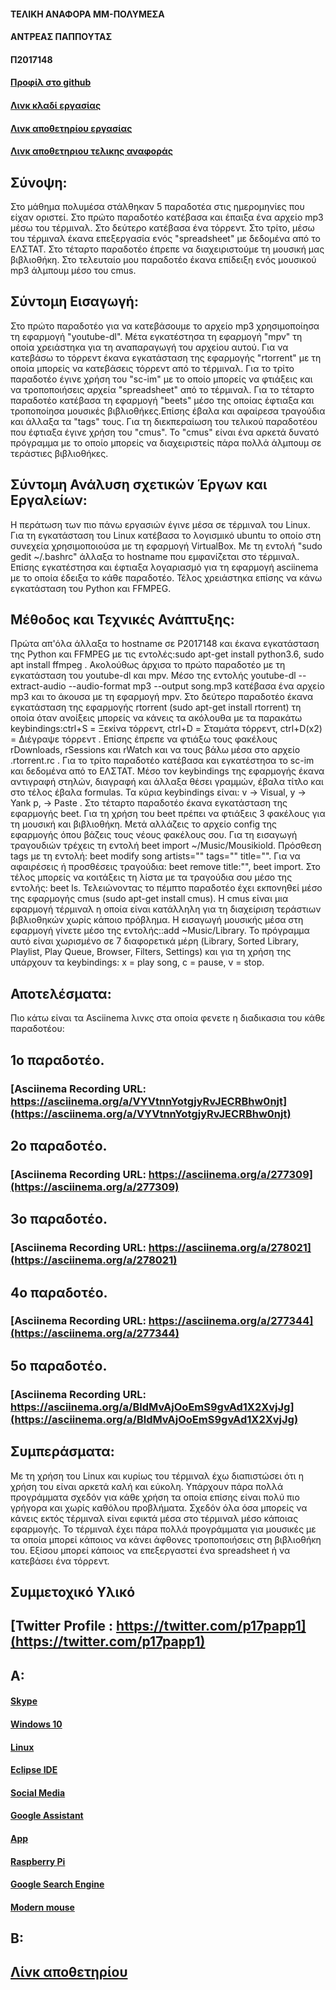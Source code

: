 #### ΤΕΛΙΚΗ ΑΝΑΦΟΡΑ MM-ΠΟΛΥΜΕΣΑ
#### ΑΝΤΡΕΑΣ ΠΑΠΠΟΥΤΑΣ
#### Π2017148

#### [Προφίλ στο github](https://github.com/andreaspappoutas 'Προφίλ στο github')

#### [Λινκ κλαδί εργασίας](https://github.com/andreaspappoutas/mm/tree/2017148 'Λινκ αποθετηρίου εργασίας')

#### [Λινκ αποθετηρίου εργασίας](https://github.com/andreaspappoutas/mm 'Λινκ αποθετηρίου εργασίας')

#### [Λινκ αποθετηριου τελικης αναφοράς](https://github.com/andreaspappoutas/MM-Final-Report 'Λινκ αποθετηριου τελικης αναφοράς')

## Σύνοψη:
Στο μάθημα πολυμέσα στάλθηκαν 5 παραδοτέα στις ημερομηνίες που είχαν οριστεί. Στο πρώτο παραδοτέο κατέβασα και έπαιξα ένα αρχείο mp3 μέσω του τέρμιναλ. Στο δεύτερο κατέβασα ένα τόρρεντ. Στο τρίτο, μέσω του τέρμιναλ έκανα επεξεργασία ενός "spreadsheet" με δεδομένα από το ΕΛΣΤΑΤ. Στο τέταρτο παραδοτέο έπρεπε να διαχειριστούμε τη μουσική μας βιβλιοθήκη. Στο τελευταίο μου παραδοτέο έκανα επίδειξη ενός μουσικού mp3 άλμπουμ μέσο του cmus. 

## Σύντομη Εισαγωγή:
Στο πρώτο παραδοτέο για να κατεβάσουμε το αρχείο mp3 χρησιμοποίησα τη εφαρμογή "youtube-dl". Μέτα εγκατέστησα τη εφαρμογή "mpv" τη οποία χρειάστηκα για τη αναπαραγωγή του αρχείου αυτού. Για να κατεβάσω το τόρρεντ έκανα εγκατάσταση της εφαρμογής "rtorrent" με τη οποία μπορείς να κατεβάσεις τόρρεντ από το τέρμιναλ. Για το τρίτο παραδοτέο έγινε χρήση του "sc-im" με το οποίο μπορείς να φτιάξεις και να τροποποιήσεις αρχεία "spreadsheet" από το τέρμιναλ. Για το τέταρτο παραδοτέο κατέβασα τη εφαρμογή "beets" μέσο της οποίας έφτιαξα και τροποποίησα μουσικές βιβλιοθήκες.Επίσης έβαλα και αφαίρεσα τραγούδια και άλλαξα τα "tags" τους. Για τη διεκπεραίωση του τελικού παραδοτέου που έφτιαξα έγινε χρήση του "cmus". Το "cmus" είναι ένα αρκετά δυνατό πρόγραμμα με το οποίο μπορείς να διαχειριστείς πάρα πολλά άλμπουμ σε τεράστιες βιβλιοθήκες.

## Σύντομη Ανάλυση σχετικών Έργων και Εργαλείων:
Η περάτωση των πιο πάνω εργασιών έγινε μέσα σε τέρμιναλ του Linux. Για τη εγκατάσταση του Linux κατέβασα το λογισμικό ubuntu το οποίο στη συνεχεία χρησιμοποιούσα με τη εφαρμογή VirtualBox. Με τη εντολή "sudo gedit ~/.bashrc" άλλαξα το hostname που εμφανίζεται στο τέρμιναλ. Επίσης εγκατέστησα και έφτιαξα λογαριασμό για τη εφαρμογή asciinema με το οποία έδειξα το κάθε παραδοτέο. Τέλος χρειάστηκα επίσης να κάνω εγκατάσταση του Python και FFMPEG.

## Μέθοδος και Τεχνικές Ανάπτυξης:
Πρώτα απ'όλα άλλαξα το hostname σε P2017148 και έκανα εγκατάσταση της Python και FFMPEG με τις εντολές:sudo apt-get install python3.6, sudo apt install ffmpeg . Ακολούθως άρχισα το πρώτο παραδοτέο με τη εγκατάσταση του youtube-dl και mpv. Μέσο της εντολής youtube-dl --extract-audio --audio-format mp3 --output song.mp3 <url> κατέβασα ένα αρχείο mp3 και το άκουσα με τη εφαρμογή mpv. Στο δεύτερο παραδοτέο έκανα εγκατάσταση της εφαρμογής rtorrent (sudo apt-get install rtorrent) τη οποία όταν ανοίξεις μπορείς να κάνεις τα ακόλουθα με τα παρακάτω keybindings:ctrl+S = Ξεκίνα τόρρεντ, ctrl+D = Σταμάτα τόρρεντ, ctrl+D(x2) = Διέγραψε τόρρεντ . Επίσης έπρεπε να φτιάξω τους φακέλους rDownloads, rSessions και rWatch και να τους βάλω μέσα στο αρχείο .rtorrent.rc . Για το τρίτο παραδοτέο κατέβασα και εγκατέστησα το sc-im και δεδομένα από το ΕΛΣΤΑΤ. Μέσο τον keybindings της εφαρμογής έκανα αντιγραφή στηλών, διαγραφή και άλλαξα θέσει γραμμών, έβαλα τίτλο και στο τέλος έβαλα formulas. Τα κύρια keybindings είναι: v  -> Visual, y  -> Yank p,  -> Paste . Στο τέταρτο παραδοτέο έκανα εγκατάσταση της εφαρμογής beet. Για τη χρήση του beet πρέπει να φτιάξεις 3 φακέλους για τη μουσική και βιβλιοθήκη. Μετά αλλάζεις το αρχείο config της εφαρμογής όπου βάζεις τους νέους φακέλους σου. Για τη εισαγωγή τραγουδιών τρέχεις τη εντολή beet import ~/Music/Mousikiold. Πρόσθεση tags με τη εντολή: beet modify song artists="" tags="" title="". Για να αφαιρέσεις ή προσθέσεις τραγούδια: beet remove title:"", beet import. Στο τέλος μπορείς να κοιτάξεις τη λίστα με τα τραγούδια σου μέσο της εντολής: beet ls. Τελειώνοντας το πέμπτο παραδοτέο έχει εκπονηθεί μέσο της εφαρμογής cmus (sudo apt-get install cmus). Η cmus είναι μια εφαρμογή τέρμιναλ η οποία είναι κατάλληλη για τη διαχείριση τεράστιων βιβλιοθηκών χωρίς κάποιο πρόβλημα. Η εισαγωγή μουσικής μέσα στη εφαρμογή γίνετε μέσο της εντολής::add ~Music/Library. Το πρόγραμμα αυτό είναι χωρισμένο σε 7 διαφορετικά μέρη (Library, Sorted Library, Playlist, Play Queue, Browser, Filters, Settings) και για τη χρήση της υπάρχουν τα keybindings: x = play song, c = pause, v = stop.

## Αποτελέσματα:
Πιο κάτω είναι τα Asciinema λινκς στα οποία φενετε η διαδικασια του κάθε παραδοτέου:
## 1ο παραδοτέο.
### [Asciinema Recording URL: https://asciinema.org/a/VYVtnnYotgjyRvJECRBhw0njt](https://asciinema.org/a/VYVtnnYotgjyRvJECRBhw0njt)
## 2ο παραδοτέο.
### [Asciinema Recording URL: https://asciinema.org/a/277309](https://asciinema.org/a/277309)
## 3ο παραδοτέο.
### [Asciinema Recording URL: https://asciinema.org/a/278021](https://asciinema.org/a/278021)
## 4ο παραδοτέο.
### [Asciinema Recording URL: https://asciinema.org/a/277344](https://asciinema.org/a/277344)
## 5ο παραδοτέο.
### [Asciinema Recording URL: https://asciinema.org/a/BldMvAjOoEmS9gvAd1X2XvjJg](https://asciinema.org/a/BldMvAjOoEmS9gvAd1X2XvjJg)


## Συμπεράσματα:
Με τη χρήση του Linux και κυρίως του τέρμιναλ έχω διαπιστώσει ότι η χρήση του είναι αρκετά καλή και εύκολη. Υπάρχουν πάρα πολλά προγράμματα σχεδόν για κάθε χρήση τα οποία επίσης είναι πολύ πιο γρήγορα και χωρίς καθόλου προβλήματα. Σχεδόν όλα όσα μπορείς να κάνεις εκτός τέρμιναλ είναι εφικτά μέσα στο τέρμιναλ μέσο κάποιας εφαρμογής. Το τέρμιναλ έχει πάρα πολλά προγράμματα για μουσικές με τα οποία μπορεί κάποιος να κάνει άφθονες τροποποιήσεις στη βιβλιοθήκη του. Εξίσου μπορεί κάποιος να επεξεργαστεί ένα spreadsheet ή να κατεβάσει ένα τόρρεντ.

## Συμμετοχικό Υλικό
## [Twitter Profile : https://twitter.com/p17papp1](https://twitter.com/p17papp1)


## Α:
#### [Skype](https://twitter.com/p17papp1/status/1193272511997390852)
#### [Windows 10](https://twitter.com/p17papp1/status/1193269938565369857)
#### [Linux](https://twitter.com/p17papp1/status/1193270222679093248)
#### [Eclipse IDE](https://twitter.com/p17papp1/status/1193270675525554182)
#### [Social Media](https://twitter.com/p17papp1/status/1193270776532733953)
#### [Google Assistant](https://twitter.com/p17papp1/status/1193270898645708800)
#### [App](https://twitter.com/p17papp1/status/1193271203148029957)
#### [Raspberry Pi](https://twitter.com/p17papp1/status/1193271635106811905)
#### [Google Search Engine](https://twitter.com/p17papp1/status/1193271820763455488)
#### [Modern mouse](https://twitter.com/p17papp1/status/1193272109776228352)

## Β:
## [Λίνκ αποθετηρίου](https://github.com/andreaspappoutas/gr)

